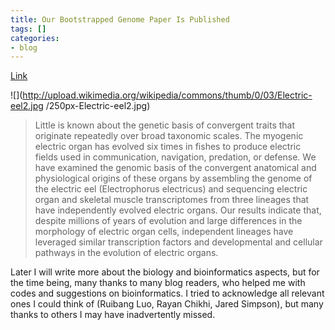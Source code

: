 ```yaml
---
title: Our Bootstrapped Genome Paper Is Published
tags: []
categories:
- blog
---
```

[Link](http://www.sciencemag.org/content/344/6191/1522)
<!--more-->

![](http://upload.wikimedia.org/wikipedia/commons/thumb/0/03/Electric-eel2.jpg
/250px-Electric-eel2.jpg)

> Little is known about the genetic basis of convergent traits that originate
repeatedly over broad taxonomic scales. The myogenic electric organ has
evolved six times in fishes to produce electric fields used in communication,
navigation, predation, or defense. We have examined the genomic basis of the
convergent anatomical and physiological origins of these organs by assembling
the genome of the electric eel (Electrophorus electricus) and sequencing
electric organ and skeletal muscle transcriptomes from three lineages that
have independently evolved electric organs. Our results indicate that, despite
millions of years of evolution and large differences in the morphology of
electric organ cells, independent lineages have leveraged similar
transcription factors and developmental and cellular pathways in the evolution
of electric organs.

Later I will write more about the biology and bioinformatics aspects, but for
the time being, many thanks to many blog readers, who helped me with codes and
suggestions on bioinformatics. I tried to acknowledge all relevant ones I
could think of (Ruibang Luo, Rayan Chikhi, Jared Simpson), but many thanks to
others I may have inadvertently missed.

